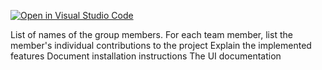 [![Open in Visual Studio Code](https://classroom.github.com/assets/open-in-vscode-c66648af7eb3fe8bc4f294546bfd86ef473780cde1dea487d3c4ff354943c9ae.svg)](https://classroom.github.com/online_ide?assignment_repo_id=9995559&assignment_repo_type=AssignmentRepo)


List of names of the group members. For each team member, list the member's individual contributions to the project
Explain the implemented features
Document installation instructions
The UI documentation 
 
